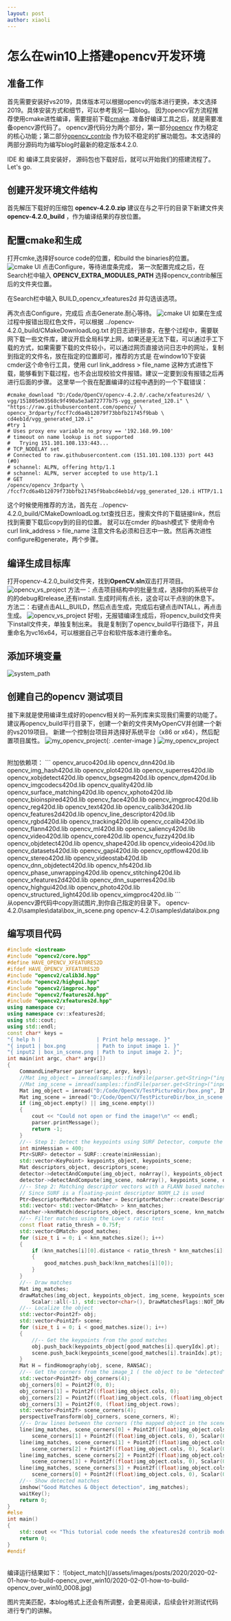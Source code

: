 ```yaml
---
layout: post
author: xiaoli
---
```

# 怎么在win10上搭建opencv开发环境

## 准备工作

首先需要安装好vs2019，具体版本可以根据opencv的版本进行更换，本文选择2019。具体安装方式和细节，可以参考我另一篇blog。
因为opencv官方流程推荐使用cmake进性编译，需要提前下载[cmake](https://cmake.org/).
准备好编译工具之后，就是需要准备opencv源代码了。
opencv源代码分为两个部分，第一部分[opencv](https://github.com/opencv/opencv/releases)  作为稳定的核心功能；第二部分[opencv_contrib](https://github.com/opencv/opencv_contrib/releases) 作为较不稳定的扩展功能包。本文选择的两部分源码均为编写blog时最新的稳定版本4.2.0.

IDE 和 编译工具安装好， 源码包也下载好后，就可以开始我们的搭建流程了。Let's go.

## 创建开发环境文件结构
首先解压下载好的压缩包 **opencv-4.2.0.zip** 建议在与之平行的目录下新建文件夹 **opencv-4.2.0_build** ，作为编译结果的存放位置。

## 配置cmake和生成
打开cmke,选择好source code的位置，和build the binaries的位置。
![cmake UI](/assets/images/posts/2020/2020-02-01-how-to-build-opencv_over_win10/2020-02-01-how-to-build-opencv_over_win10_0001.png)
点击Configure，等待进度条完成， 第一次配置完成之后，在Search栏中输入 **OPENCV_EXTRA_MODULES_PATH** 选择opencv_contrib解压后的文件夹位置。

在Search栏中输入 BUILD_opencv_xfeatures2d 并勾选该选项。

再次点击Configure，完成后 点击Generate.耐心等待。
![cmake UI](/assets/images/posts/2020/2020-02-01-how-to-build-opencv_over_win10/2020-02-01-how-to-build-opencv_over_win10_0002.png)
如果在生成过程中报错出现红色文件，可以根据 ../opencv-4.2.0_build/CMakeDownloadLog.txt 的日志进行排查，在整个过程中，需要联网下载一些文件库，建议开启全局科学上网，如果还是无法下载，可以通过手工下载的方式，如果需要下载的文件较小，可以通过网页直接访问日志中的网址，复制到指定的文件名，放在指定的位置即可，推荐的方式是 在window10下安装cmder这个命令行工具，使用 curl link_address > file_name 这种方式进性下载，能够看到下载过程，也不会出现校验文件报错。建议一定要到没有报错之后再进行后面的步骤。
这里举一个我在配置编译的过程中遇到的一个下载错误：
```
#cmake_download "D:/Code/OpenCV/opencv-4.2.0/.cache/xfeatures2d/ \
vgg/151805e03568c9f490a5e3a872777b75-vgg_generated_120.i" \
"https://raw.githubusercontent.com/opencv/ \
opencv_3rdparty/fccf7cd6a4b12079f73bbfb21745f9bab \
cd4eb1d/vgg_generated_120.i"
#try 1
# Uses proxy env variable no_proxy == '192.168.99.100'
# timeout on name lookup is not supported
#   Trying 151.101.108.133:443...
# TCP_NODELAY set
# Connected to raw.githubusercontent.com (151.101.108.133) port 443 (#0)
# schannel: ALPN, offering http/1.1
# schannel: ALPN, server accepted to use http/1.1
# GET 
/opencv/opencv_3rdparty \
/fccf7cd6a4b12079f73bbfb21745f9babcd4eb1d/vgg_generated_120.i HTTP/1.1
```
这个时候使用推荐的方法，首先在 ../opencv-4.2.0_build/CMakeDownloadLog.txt查找日志，搜索文件的下载链接link，然后找到需要下载后copy到的目的位置。
就可以在cmder 的bash模式下 使用命令curl link_address > file_name 注意文件名必须和日志中一致。然后再次进性configure和generate，两个步骤。


## 编译生成目标库
打开opencv-4.2.0_build文件夹，找到**OpenCV.sln**双击打开项目。
![opencv_vs_project](/assets/images/posts/2020/2020-02-01-how-to-build-opencv_over_win10/2020-02-01-how-to-build-opencv_over_win10_0003.png)
方法一：点击项目结构中的批量生成，选择你的系统平台的的debug和release,还有install.
生成时间有点长，这会可以干点别的休息下。
方法二：右键点击ALL_BUILD，然后点击生成，完成后右键点击INTALL，再点击生成。
![opencv_vs_project](/assets/images/posts/2020/2020-02-01-how-to-build-opencv_over_win10/2020-02-01-how-to-build-opencv_over_win10_0004.png)
好啦，无报错编译生成后，将opencv_build文件夹下install文件夹，单独复制出来。
我是复制到了opencv_build平行路径下，并且重命名为vc16x64，可以根据自己平台和软件版本进行重命名。

## 添加环境变量
![system_path](/assets/images/posts/2020/2020-02-01-how-to-build-opencv_over_win10/2020-02-01-how-to-build-opencv_over_win10_0005.png)

## 创建自己的opencv 测试项目
接下来就是使用编译生成好的opencv相关的一系列库来实现我们需要的功能了。
建议再opencv_build平行目录下，创建一个新的文件夹MyOpenCV并创建一个新的vs2019项目。
新建一个控制台项目并选择好系统平台（x86 or x64），然后配置项目属性。
![my_opencv_project](/assets/images/posts/2020/2020-02-01-how-to-build-opencv_over_win10/2020-02-01-how-to-build-opencv_over_win10_0006.png){: .center-image }
![my_opencv_project](/assets/images/posts/2020/2020-02-01-how-to-build-opencv_over_win10/2020-02-01-how-to-build-opencv_over_win10_0007.png)

<br>
附加依赖项：
```
opencv_aruco420d.lib          
opencv_dnn420d.lib         
opencv_img_hash420d.lib          
opencv_plot420d.lib              
opencv_superres420d.lib          
opencv_xobjdetect420d.lib
opencv_bgsegm420d.lib         
opencv_dpm420d.lib         
opencv_imgcodecs420d.lib         
opencv_quality420d.lib           
opencv_surface_matching420d.lib  
opencv_xphoto420d.lib
opencv_bioinspired420d.lib    
opencv_face420d.lib        
opencv_imgproc420d.lib           
opencv_reg420d.lib               
opencv_text420d.lib              
opencv_calib3d420d.lib        
opencv_features2d420d.lib  
opencv_line_descriptor420d.lib   
opencv_rgbd420d.lib              
opencv_tracking420d.lib          
opencv_ccalib420d.lib         
opencv_flann420d.lib       
opencv_ml420d.lib                
opencv_saliency420d.lib          
opencv_video420d.lib             
opencv_core420d.lib           
opencv_fuzzy420d.lib       
opencv_objdetect420d.lib         
opencv_shape420d.lib             
opencv_videoio420d.lib           
opencv_datasets420d.lib       
opencv_gapi420d.lib        
opencv_optflow420d.lib           
opencv_stereo420d.lib            
opencv_videostab420d.lib
opencv_dnn_objdetect420d.lib  
opencv_hfs420d.lib         
opencv_phase_unwrapping420d.lib  
opencv_stitching420d.lib         
opencv_xfeatures2d420d.lib
opencv_dnn_superres420d.lib   
opencv_highgui420d.lib     
opencv_photo420d.lib             
opencv_structured_light420d.lib  
opencv_ximgproc420d.lib
```
<br>
从opencv源代码中copy测试图片,到你自己指定的目录下。
opencv-4.2.0\samples\data\box_in_scene.png
opencv-4.2.0\samples\data\box.png

## 编写项目代码
``` c++
#include <iostream>
#include "opencv2/core.hpp"
#define HAVE_OPENCV_XFEATURES2D
#ifdef HAVE_OPENCV_XFEATURES2D
#include "opencv2/calib3d.hpp"
#include "opencv2/highgui.hpp"
#include "opencv2/imgproc.hpp"
#include "opencv2/features2d.hpp"
#include "opencv2/xfeatures2d.hpp"
using namespace cv;
using namespace cv::xfeatures2d;
using std::cout;
using std::endl;
const char* keys =
"{ help h |                  | Print help message. }"
"{ input1 | box.png          | Path to input image 1. }"
"{ input2 | box_in_scene.png | Path to input image 2. }";
int main(int argc, char* argv[])
{
    CommandLineParser parser(argc, argv, keys);
    //Mat img_object = imread(samples::findFile(parser.get<String>("input1")), IMREAD_GRAYSCALE);
    //Mat img_scene = imread(samples::findFile(parser.get<String>("input2")), IMREAD_GRAYSCALE);
    Mat img_object = imread("D:/Code/OpenCV/TestPictureDir/box.png", IMREAD_GRAYSCALE);
    Mat img_scene = imread("D:/Code/OpenCV/TestPictureDir/box_in_scene.png", IMREAD_GRAYSCALE);
    if (img_object.empty() || img_scene.empty())
    {
        cout << "Could not open or find the image!\n" << endl;
        parser.printMessage();
        return -1;
    }
    //-- Step 1: Detect the keypoints using SURF Detector, compute the descriptors
    int minHessian = 400;
    Ptr<SURF> detector = SURF::create(minHessian);
    std::vector<KeyPoint> keypoints_object, keypoints_scene;
    Mat descriptors_object, descriptors_scene;
    detector->detectAndCompute(img_object, noArray(), keypoints_object, descriptors_object);
    detector->detectAndCompute(img_scene, noArray(), keypoints_scene, descriptors_scene);
    //-- Step 2: Matching descriptor vectors with a FLANN based matcher
    // Since SURF is a floating-point descriptor NORM_L2 is used
    Ptr<DescriptorMatcher> matcher = DescriptorMatcher::create(DescriptorMatcher::FLANNBASED);
    std::vector< std::vector<DMatch> > knn_matches;
    matcher->knnMatch(descriptors_object, descriptors_scene, knn_matches, 2);
    //-- Filter matches using the Lowe's ratio test
    const float ratio_thresh = 0.75f;
    std::vector<DMatch> good_matches;
    for (size_t i = 0; i < knn_matches.size(); i++)
    {
        if (knn_matches[i][0].distance < ratio_thresh * knn_matches[i][1].distance)
        {
            good_matches.push_back(knn_matches[i][0]);
        }
    }
    //-- Draw matches
    Mat img_matches;
    drawMatches(img_object, keypoints_object, img_scene, keypoints_scene, good_matches, img_matches, Scalar::all(-1),
        Scalar::all(-1), std::vector<char>(), DrawMatchesFlags::NOT_DRAW_SINGLE_POINTS);
    //-- Localize the object
    std::vector<Point2f> obj;
    std::vector<Point2f> scene;
    for (size_t i = 0; i < good_matches.size(); i++)
    {
        //-- Get the keypoints from the good matches
        obj.push_back(keypoints_object[good_matches[i].queryIdx].pt);
        scene.push_back(keypoints_scene[good_matches[i].trainIdx].pt);
    }
    Mat H = findHomography(obj, scene, RANSAC);
    //-- Get the corners from the image_1 ( the object to be "detected" )
    std::vector<Point2f> obj_corners(4);
    obj_corners[0] = Point2f(0, 0);
    obj_corners[1] = Point2f((float)img_object.cols, 0);
    obj_corners[2] = Point2f((float)img_object.cols, (float)img_object.rows);
    obj_corners[3] = Point2f(0, (float)img_object.rows);
    std::vector<Point2f> scene_corners(4);
    perspectiveTransform(obj_corners, scene_corners, H);
    //-- Draw lines between the corners (the mapped object in the scene - image_2 )
    line(img_matches, scene_corners[0] + Point2f((float)img_object.cols, 0),
        scene_corners[1] + Point2f((float)img_object.cols, 0), Scalar(0, 255, 0), 4);
    line(img_matches, scene_corners[1] + Point2f((float)img_object.cols, 0),
        scene_corners[2] + Point2f((float)img_object.cols, 0), Scalar(0, 255, 0), 4);
    line(img_matches, scene_corners[2] + Point2f((float)img_object.cols, 0),
        scene_corners[3] + Point2f((float)img_object.cols, 0), Scalar(0, 255, 0), 4);
    line(img_matches, scene_corners[3] + Point2f((float)img_object.cols, 0),
        scene_corners[0] + Point2f((float)img_object.cols, 0), Scalar(0, 255, 0), 4);
    //-- Show detected matches
    imshow("Good Matches & Object detection", img_matches);
    waitKey();
    return 0;
}
#else
int main()
{
    std::cout << "This tutorial code needs the xfeatures2d contrib module to be run." << std::endl;
    return 0;
}
#endif
```
<br>
编译运行结果如下：
![object_match](/assets/images/posts/2020/2020-02-01-how-to-build-opencv_over_win10/2020-02-01-how-to-build-opencv_over_win10_0008.jpg)

图片完美匹配，本blog格式上还会有所调整，会更易阅读，后续会针对测试代码进行专门的讲解。





